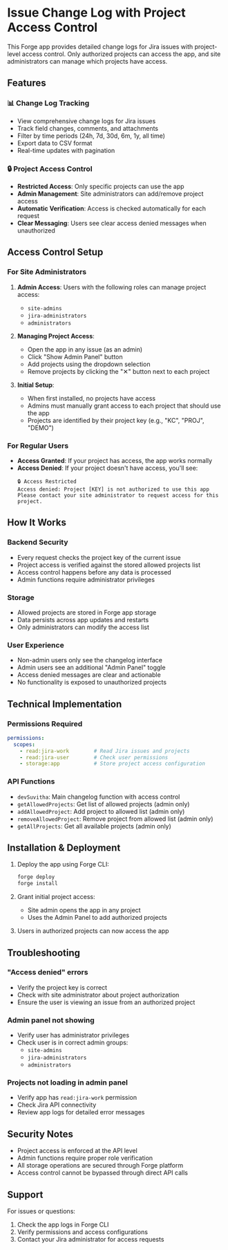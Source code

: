 # Issue Change Log with Project Access Control

This Forge app provides detailed change logs for Jira issues with project-level access control. Only authorized projects can access the app, and site administrators can manage which projects have access.

## Features

### 📊 Change Log Tracking
- View comprehensive change logs for Jira issues
- Track field changes, comments, and attachments
- Filter by time periods (24h, 7d, 30d, 6m, 1y, all time)
- Export data to CSV format
- Real-time updates with pagination

### 🔒 Project Access Control
- **Restricted Access**: Only specific projects can use the app
- **Admin Management**: Site administrators can add/remove project access
- **Automatic Verification**: Access is checked automatically for each request
- **Clear Messaging**: Users see clear access denied messages when unauthorized

## Access Control Setup

### For Site Administrators

1. **Admin Access**: Users with the following roles can manage project access:
   - `site-admins`
   - `jira-administrators` 
   - `administrators`

2. **Managing Project Access**:
   - Open the app in any issue (as an admin)
   - Click "Show Admin Panel" button
   - Add projects using the dropdown selection
   - Remove projects by clicking the "✕" button next to each project

3. **Initial Setup**:
   - When first installed, no projects have access
   - Admins must manually grant access to each project that should use the app
   - Projects are identified by their project key (e.g., "KC", "PROJ", "DEMO")

### For Regular Users

- **Access Granted**: If your project has access, the app works normally
- **Access Denied**: If your project doesn't have access, you'll see:
  ```
  🔒 Access Restricted
  Access denied: Project [KEY] is not authorized to use this app
  Please contact your site administrator to request access for this project.
  ```

## How It Works

### Backend Security
- Every request checks the project key of the current issue
- Project access is verified against the stored allowed projects list
- Access control happens before any data is processed
- Admin functions require administrator privileges

### Storage
- Allowed projects are stored in Forge app storage
- Data persists across app updates and restarts
- Only administrators can modify the access list

### User Experience
- Non-admin users only see the changelog interface
- Admin users see an additional "Admin Panel" toggle
- Access denied messages are clear and actionable
- No functionality is exposed to unauthorized projects

## Technical Implementation

### Permissions Required
```yaml
permissions:
  scopes:
    - read:jira-work        # Read Jira issues and projects
    - read:jira-user        # Check user permissions  
    - storage:app           # Store project access configuration
```

### API Functions
- `devSuvitha`: Main changelog function with access control
- `getAllowedProjects`: Get list of allowed projects (admin only)
- `addAllowedProject`: Add project to allowed list (admin only)
- `removeAllowedProject`: Remove project from allowed list (admin only)
- `getAllProjects`: Get all available projects (admin only)

## Installation & Deployment

1. Deploy the app using Forge CLI:
   ```bash
   forge deploy
   forge install
   ```

2. Grant initial project access:
   - Site admin opens the app in any project
   - Uses the Admin Panel to add authorized projects

3. Users in authorized projects can now access the app

## Troubleshooting

### "Access denied" errors
- Verify the project key is correct
- Check with site administrator about project authorization
- Ensure the user is viewing an issue from an authorized project

### Admin panel not showing
- Verify user has administrator privileges
- Check user is in correct admin groups:
  - `site-admins`
  - `jira-administrators`
  - `administrators`

### Projects not loading in admin panel
- Verify app has `read:jira-work` permission
- Check Jira API connectivity
- Review app logs for detailed error messages

## Security Notes

- Project access is enforced at the API level
- Admin functions require proper role verification
- All storage operations are secured through Forge platform
- Access control cannot be bypassed through direct API calls

## Support

For issues or questions:
1. Check the app logs in Forge CLI
2. Verify permissions and access configurations
3. Contact your Jira administrator for access requests
